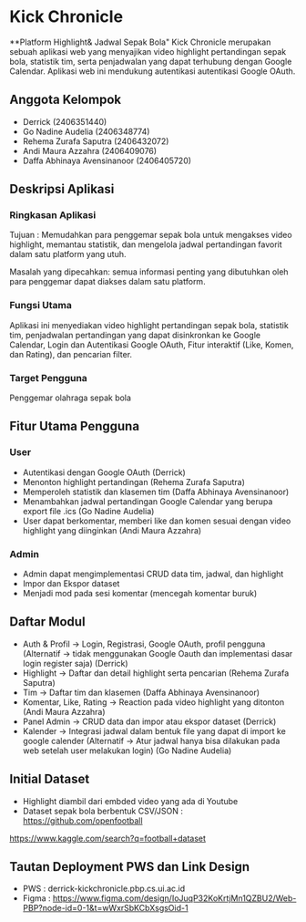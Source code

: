 # Kick Chronicle 
**Platform Highlight& Jadwal Sepak Bola"
Kick Chronicle merupakan sebuah aplikasi web yang menyajikan video highlight pertandingan sepak bola, statistik tim, serta penjadwalan yang dapat terhubung dengan Google Calendar. Aplikasi web ini mendukung autentikasi autentikasi Google OAuth.

## Anggota Kelompok
- Derrick (2406351440)
- Go Nadine Audelia (2406348774)
- Rehema Zurafa Saputra (2406432072)
- Andi Maura Azzahra (2406409076)
- Daffa Abhinaya Avensinanoor (2406405720)

## Deskripsi Aplikasi
### Ringkasan Aplikasi
Tujuan : Memudahkan para penggemar sepak bola untuk mengakses video highlight, memantau statistik, dan mengelola jadwal pertandingan favorit dalam satu platform yang utuh.

Masalah yang dipecahkan: semua informasi penting yang dibutuhkan oleh para penggemar dapat diakses dalam satu platform.

### Fungsi Utama
Aplikasi ini menyediakan video highlight pertandingan sepak bola, statistik tim, penjadwalan pertandingan yang dapat disinkronkan ke Google Calendar, Login dan Autentikasi Google OAuth, Fitur interaktif (Like, Komen, dan Rating), dan pencarian filter.

### Target Pengguna
Penggemar olahraga sepak bola

## Fitur Utama Pengguna
### User
- Autentikasi dengan Google OAuth (Derrick)
- Menonton highlight pertandingan (Rehema Zurafa Saputra)
- Memperoleh statistik dan klasemen tim (Daffa Abhinaya Avensinanoor)
- Menambahkan jadwal pertandingan Google Calendar yang berupa export file .ics (Go Nadine Audelia)
- User dapat berkomentar, memberi like dan komen sesuai dengan video highlight yang diinginkan (Andi Maura Azzahra)

### Admin
- Admin dapat mengimplementasi CRUD data tim, jadwal, dan highlight
- Impor dan Ekspor dataset 
- Menjadi mod pada sesi komentar (mencegah komentar buruk)

## Daftar Modul 
- Auth & Profil -> Login, Registrasi, Google OAuth, profil pengguna (Alternatif -> tidak menggunakan Google Oauth dan implementasi dasar login register saja) (Derrick)
- Highlight -> Daftar dan detail highlight serta pencarian (Rehema Zurafa Saputra)
- Tim -> Daftar tim dan klasemen (Daffa Abhinaya Avensinanoor)
- Komentar, Like, Rating -> Reaction pada video highlight yang ditonton (Andi Maura Azzahra)
- Panel Admin -> CRUD data dan impor atau ekspor dataset (Derrick)
- Kalender -> Integrasi jadwal dalam bentuk file yang dapat di import ke google calender (Alternatif -> Atur jadwal hanya bisa dilakukan pada web setelah user melakukan login) (Go Nadine Audelia)

## Initial Dataset
- Highlight diambil dari embded video yang ada di Youtube
-  Dataset sepak bola berbentuk CSV/JSON :
https://github.com/openfootball

https://www.kaggle.com/search?q=football+dataset

## Tautan Deployment PWS dan Link Design
- PWS : derrick-kickchronicle.pbp.cs.ui.ac.id
- Figma : https://www.figma.com/design/IoJuqP32KoKrtjMn1QZBU2/Web-PBP?node-id=0-1&t=wWxrSbKCbXsgsOid-1
